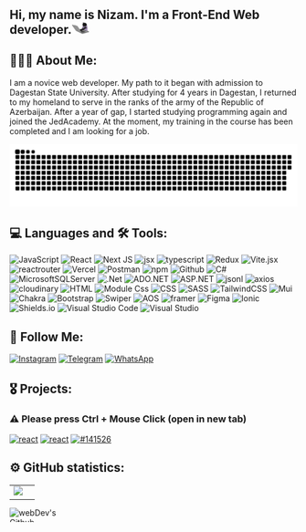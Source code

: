 ## Hi, my name is Nizam. I'm a Front-End Web developer.<img src='./assets/icons/giphy.webp' width='30px'>
<!-- [![Header](https://github.com/NizamSixmetov/NizamSixmetov/blob/main/assets/Shikhmetov_Nizam-removebg-preview-removebg-preview.png)](https://github.com/NizamSixmetov) -->

## 👨🏼‍💻 About Me: 

I am a novice web developer. My path to it began with admission to Dagestan State University. After studying for 4 years in Dagestan, I returned to my homeland to serve in the ranks of the army of the Republic of Azerbaijan. After a year of gap, I started studying programming again and joined the JedAcademy. At the moment, my training in the course has been completed and I am looking for a job.

<p align="center">
 <img width="600" src="./assets/icons/github-snake.svg" alt="snake"/>
</p>

## 💻 Languages and 🛠 Tools:
![JavaScript](https://img.shields.io/badge/-JavaScript-090909?style=for-the-badge&logo=JavaScript&logoColor=E9D54D)
![React](https://img.shields.io/badge/-React-090909?style=for-the-badge&logo=react&logoColor=339933)
![Next JS](https://img.shields.io/badge/Next-black?style=for-the-badge&logo=next.js&logoColor=white)
![jsx](https://img.shields.io/badge/-jsx-090909?style=for-the-badge&logo=jsx)
![typescript](https://img.shields.io/badge/-typescript-090909?style=for-the-badge&logo=typescript&logoColor=3178C6)
![Redux](https://img.shields.io/badge/redux-%23000000.svg?style=for-the-badge&logo=redux&logoColor=white)
![Vite.jsx](https://img.shields.io/badge/-vite-090909?style=for-the-badge&logo=vite)
![reactrouter](https://img.shields.io/badge/-react_router-090909?style=for-the-badge&logo=reactrouter)
![Vercel](https://img.shields.io/badge/vercel-%23000000.svg?style=for-the-badge&logo=vercel&logoColor=white)
![Postman](https://img.shields.io/badge/Postman-%23000000?style=for-the-badge&logo=postman&logoColor=white)
![npm](https://img.shields.io/badge/-npm-090909?style=for-the-badge&logo=npm)
![Github](https://img.shields.io/badge/-Github-090909?style=for-the-badge&logo=github&logoColor=FFFFF)
![C#](https://img.shields.io/badge/c%23-%23000000.svg?style=for-the-badge&logo=csharp&logoColor=white)
![MicrosoftSQLServer](https://img.shields.io/badge/Microsoft%20SQL%20Server-%23000000?style=for-the-badge&logo=microsoft%20sql%20server&logoColor=white)
![.Net](https://img.shields.io/badge/.NET-%23000000?style=for-the-badge&logo=.net&logoColor=white)
![ADO.NET](https://img.shields.io/badge/ADO.NET-%23000000?style=for-the-badge&logo=internetcomputer&logoColor=white)
![ASP.NET](https://img.shields.io/badge/ASP.NET-%23000000?style=for-the-badge&logo=namecheap&logoColor=white)
![jsonl](https://img.shields.io/badge/-json_server-090909?style=for-the-badge&logo=json&logoColor=007531)
![axios](https://img.shields.io/badge/-axios-090909?style=for-the-badge&logo=axios&logoColor=5A29E4)
![cloudinary](https://img.shields.io/badge/-cloudinary-090909?style=for-the-badge&logo=cloudinary&logoColor=3448C5)
![HTML](https://img.shields.io/badge/-Html-090909?style=for-the-badge&logo=html5&logoColor=E34F26)
![Module Css](https://img.shields.io/badge/-css_modules-090909?style=for-the-badge&logo=cssmodules&logoColor=fffff)
![CSS](https://img.shields.io/badge/-Css-090909?style=for-the-badge&logo=css3&logoColor=1572B6)
![SASS](https://img.shields.io/badge/SASS-hotpink.svg?style=for-the-badge&logo=SASS&logoColor=white)
![TailwindCSS](https://img.shields.io/badge/tailwindcss-%23000000.svg?style=for-the-badge&logo=tailwind-css&logoColor=white)
![Mui](https://img.shields.io/badge/-mui-090909?style=for-the-badge&logo=mui)
![Chakra](https://img.shields.io/badge/chakra-%23000000.svg?style=for-the-badge&logo=chakraui&logoColor=white)
![Bootstrap](https://img.shields.io/badge/-Bootstrap-090909?style=for-the-badge&logo=bootstrap&logoColor=7952B3)
![Swiper](https://img.shields.io/badge/-swiper-090909?style=for-the-badge&logo=swiper&logoColor=6332F6)
![AOS](https://img.shields.io/badge/-aos-090909?style=for-the-badge&logo=dask&logoColor=FC6E6B)
![framer](https://img.shields.io/badge/-framer-090909?style=for-the-badge&logo=framer&logoColor=0055FF)
![Figma](https://img.shields.io/badge/-Figma-090909?style=for-the-badge&logo=figma)
![Ionic](https://img.shields.io/badge/-Ionic-090909?style=for-the-badge&logo=ionic)
![Shields.io](https://img.shields.io/badge/-Shields.io-090909?style=for-the-badge&logo=shields.io)
![Visual Studio Code](https://img.shields.io/badge/Visual%20Studio%20Code-%23000000.svg?style=for-the-badge&logo=visual-studio-code&logoColor=white)
![Visual Studio](https://img.shields.io/badge/Visual%20Studio-%23000000.svg?style=for-the-badge&logo=visual-studio&logoColor=white)



## 🤝 Follow Me:
[![Instagram](https://img.shields.io/badge/-Instagram-090909?style=for-the-badge&logo=Instagram)](https://www.instagram.com/shikhmetov_/?igshid=OGQ5ZDc2ODk2ZA%3D%3D)
[![Telegram](https://img.shields.io/badge/-Telegram-090909?style=for-the-badge&logo=Telegram)](https://t.me/shikhmetov)
[![WhatsApp](https://img.shields.io/badge/-WhatsApp-090909?style=for-the-badge&logo=WhatsApp)](https://wa.me/994507530862)

## 🎖️ Projects:
### ⚠️ Please press Ctrl + Mouse Click (open in new tab)

[![react](https://img.shields.io/badge/_Afn_Transport-090909?styles-for-the-badge&logo=react)](https://afn-transport.vercel.app/ "Откроется в новой вкладке")
[![react](https://img.shields.io/badge/_Arch_Baku-090909?styles-for-the-badge&logo=react)](https://arch-baku-ecru.vercel.app/ "Откроется в новой вкладке")
[![#141526](https://img.shields.io/badge/_Internet_Speed-090909?styles-for-the-badge&logo=Speedtest)](https://internet-speed-test-basic-3hwtz29jl-nizams-projects-ece9ec47.vercel.app/ "Откроется в новой вкладке")



## ⚙️ GitHub statistics:

<table>
  <tr>
    <td>
     <img src="https://github-readme-stats.vercel.app/api/top-langs/?username=nizamSixmetov&layout=compact"
    </td>
    <td>
    
  </tr>
</table>
<img height="25px" width="90px" align="left" alt="webDev's Github Languages" src="https://api.visitorbadge.io/api/visitors?path=https%3A%2F%2Fgithub.com%2FNizamSixmetov&countColor=%23263759" />


<!-- My personal information -->

